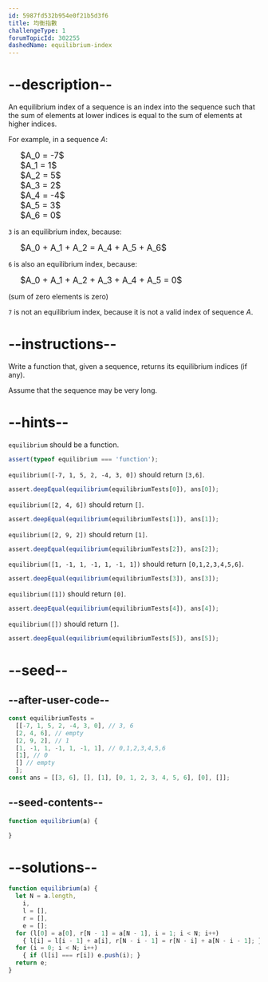 ```yaml
---
id: 5987fd532b954e0f21b5d3f6
title: 均衡指數
challengeType: 1
forumTopicId: 302255
dashedName: equilibrium-index
---
```


# --description--

An equilibrium index of a sequence is an index into the sequence such that the sum of elements at lower indices is equal to the sum of elements at higher indices.

For example, in a sequence $A$:

<ul style='list-style: none;'>
  <li><big>$A_0 = -7$</big></li>
  <li><big>$A_1 =  1$</big></li>
  <li><big>$A_2 =  5$</big></li>
  <li><big>$A_3 =  2$</big></li>
  <li><big>$A_4 = -4$</big></li>
  <li><big>$A_5 =  3$</big></li>
  <li><big>$A_6 =  0$</big></li>
</ul>

`3` is an equilibrium index, because:

<ul style='list-style: none;'>
  <li><big>$A_0 + A_1 + A_2 = A_4 + A_5 + A_6$</big></li>
</ul>

`6` is also an equilibrium index, because:

<ul style='list-style: none;'>
  <li><big>$A_0 + A_1 + A_2 + A_3 + A_4 + A_5 = 0$</big></li>
</ul>

(sum of zero elements is zero)

`7` is not an equilibrium index, because it is not a valid index of sequence $A$.

# --instructions--

Write a function that, given a sequence, returns its equilibrium indices (if any).

Assume that the sequence may be very long.

# --hints--

`equilibrium` should be a function.

```js
assert(typeof equilibrium === 'function');
```

`equilibrium([-7, 1, 5, 2, -4, 3, 0])` should return `[3,6]`.

```js
assert.deepEqual(equilibrium(equilibriumTests[0]), ans[0]);
```

`equilibrium([2, 4, 6])` should return `[]`.

```js
assert.deepEqual(equilibrium(equilibriumTests[1]), ans[1]);
```

`equilibrium([2, 9, 2])` should return `[1]`.

```js
assert.deepEqual(equilibrium(equilibriumTests[2]), ans[2]);
```

`equilibrium([1, -1, 1, -1, 1, -1, 1])` should return `[0,1,2,3,4,5,6]`.

```js
assert.deepEqual(equilibrium(equilibriumTests[3]), ans[3]);
```

`equilibrium([1])` should return `[0]`.

```js
assert.deepEqual(equilibrium(equilibriumTests[4]), ans[4]);
```

`equilibrium([])` should return `[]`.

```js
assert.deepEqual(equilibrium(equilibriumTests[5]), ans[5]);
```

# --seed--

## --after-user-code--

```js
const equilibriumTests =
  [[-7, 1, 5, 2, -4, 3, 0], // 3, 6
  [2, 4, 6], // empty
  [2, 9, 2], // 1
  [1, -1, 1, -1, 1, -1, 1], // 0,1,2,3,4,5,6
  [1], // 0
  [] // empty
  ];
const ans = [[3, 6], [], [1], [0, 1, 2, 3, 4, 5, 6], [0], []];
```

## --seed-contents--

```js
function equilibrium(a) {

}
```

# --solutions--

```js
function equilibrium(a) {
  let N = a.length,
    i,
    l = [],
    r = [],
    e = [];
  for (l[0] = a[0], r[N - 1] = a[N - 1], i = 1; i < N; i++)
    { l[i] = l[i - 1] + a[i], r[N - i - 1] = r[N - i] + a[N - i - 1]; }
  for (i = 0; i < N; i++)
    { if (l[i] === r[i]) e.push(i); }
  return e;
}
```
